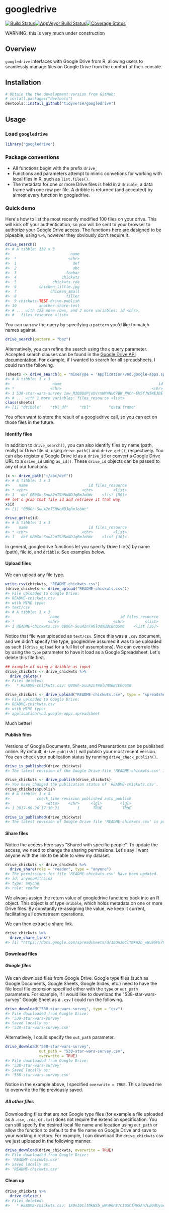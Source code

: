 
<!-- README.md is generated from README.Rmd. Please edit that file -->
googledrive
===========

[![Build Status](https://travis-ci.org/tidyverse/googledrive.svg?branch=master)](https://travis-ci.org/tidyverse/googledrive)[![AppVeyor Build Status](https://ci.appveyor.com/api/projects/status/github/tidyverse/googledrive?branch=master&svg=true)](https://ci.appveyor.com/project/tidyverse/googledrive)[![Coverage Status](https://img.shields.io/codecov/c/github/tidyverse/googledrive/master.svg)](https://codecov.io/github/tidyverse/googledrive?branch=master)

WARNING: this is very much under construction

Overview
--------

`googledrive` interfaces with Google Drive from R, allowing users to seamlessly manage files on Google Drive from the comfort of their console.

Installation
------------

``` r
# Obtain the the development version from GitHub:
# install.packages("devtools")
devtools::install_github("tidyverse/googledrive")
```

Usage
-----

### Load `googledrive`

``` r
library("googledrive")
```

### Package conventions

-   All functions begin with the prefix `drive_`
-   Functions and parameters attempt to mimic convetions for working with local files in R, such as `list.files()`.
-   The metadata for one or more Drive files is held in a `dribble`, a data frame with one row per file. A dribble is returned (and accepted) by almost every function in googledrive.

### Quick demo

Here's how to list the most recently modified 100 files on your drive. This will kick off your authentication, so you will be sent to your browser to authorize your Google Drive access. The functions here are designed to be pipeable, using `%>%`, however they obviously don't require it.

``` r
drive_search()
#> # A tibble: 132 x 3
#>                           name
#>  *                       <chr>
#>  1                         def
#>  2                         abc
#>  3                      foobar
#>  4                    chickwts
#>  5                chickwts.rda
#>  6          chicken_little.jpg
#>  7               chicken_small
#>  8                      filler
#>  9 chickwts-TEST-drive-publish
#> 10          another-share-test
#> # ... with 122 more rows, and 2 more variables: id <chr>,
#> #   files_resource <list>
```

You can narrow the query by specifying a `pattern` you'd like to match names against.

``` r
drive_search(pattern = "baz")
```

Alternatively, you can refine the search using the `q` query parameter. Accepted search clauses can be found in the [Google Drive API documentation](https://developers.google.com/drive/v3/web/search-parameters). For example, if I wanted to search for all spreadsheets, I could run the following.

``` r
(sheets <- drive_search(q = "mimeType = 'application/vnd.google-apps.spreadsheet'"))
#> # A tibble: 1 x 3
#>                   name                                           id
#> *                <chr>                                        <chr>
#> 1 538-star-wars-survey 1xw_M2OBUdPjoOVrmWKWNu07BW_PHCh-EMSfJN5WEJDE
#> # ... with 1 more variables: files_resource <list>
class(sheets)
#> [1] "dribble"    "tbl_df"     "tbl"        "data.frame"
```

You often want to store the result of a googledrive call, so you can act on those files in the future.

#### Identify files

In addition to `drive_search()`, you can also identify files by name (path, really) or Drive file id, using `drive_path()` and `drive_get()`, respectively. You can also register a Google Drive id as a `drive_id` or convert a Google Drive URL to a `drive_id` using `as_id()`. These `drive_id` objects can be passed to any of our functions.

``` r
(x <- drive_path("~/abc/def"))
#> # A tibble: 1 x 3
#>    name                           id files_resource
#> * <chr>                        <chr>         <list>
#> 1   def 0B0Gh-SuuA2nTSHNoNDJqRmJobWc    <list [30]>
## let's grab that file id and retrieve it that way
x$id
#> [1] "0B0Gh-SuuA2nTSHNoNDJqRmJobWc"

drive_get(x$id)
#> # A tibble: 1 x 3
#>    name                           id files_resource
#> * <chr>                        <chr>         <list>
#> 1   def 0B0Gh-SuuA2nTSHNoNDJqRmJobWc    <list [30]>
```

In general, googledrive functions let you specify Drive file(s) by name (path), file id, and `dribble`. See examples below.

#### Upload files

We can upload any file type.

``` r
write.csv(chickwts, "README-chickwts.csv")
(drive_chickwts <- drive_upload("README-chickwts.csv"))
#> File uploaded to Google Drive:
#> README-chickwts.csv
#> with MIME type:
#> text/csv
#> # A tibble: 1 x 3
#>                  name                           id files_resource
#> *               <chr>                        <chr>         <list>
#> 1 README-chickwts.csv 0B0Gh-SuuA2nTWGlUdXBBcEhQSm8    <list [36]>
```

Notice that file was uploaded as `text/csv`. Since this was a `.csv` document, and we didn't specify the type, googledrive assumed it was to be uploaded as such (`?drive_upload` for a full list of assumptions). We can overrule this by using the `type` parameter to have it load as a Google Spreadsheet. Let's delete this file first.

``` r
## example of using a dribble as input
drive_chickwts <- drive_chickwts %>%
  drive_delete()
#> Files deleted:
#>   * README-chickwts.csv: 0B0Gh-SuuA2nTWGlUdXBBcEhQSm8
```

``` r
drive_chickwts <- drive_upload("README-chickwts.csv", type = "spreadsheet")
#> File uploaded to Google Drive:
#> README-chickwts.csv
#> with MIME type:
#> application/vnd.google-apps.spreadsheet
```

Much better!

#### Publish files

Versions of Google Documents, Sheets, and Presentations can be published online. By default, `drive_publish()` will publish your most recent version. You can check your publication status by running `drive_check_publish()`.

``` r
drive_is_published(drive_chickwts)
#> The latest revision of the Google Drive file 'README-chickwts.csv' is not published.
```

``` r
drive_chickwts <- drive_publish(drive_chickwts)
#> You have changed the publication status of 'README-chickwts.csv'.
drive_chickwts$publish
#> # A tibble: 1 x 4
#>            check_time revision published auto_publish
#>                <dttm>    <chr>     <lgl>        <lgl>
#> 1 2017-06-26 17:30:21        1      TRUE         TRUE
```

``` r
drive_is_published(drive_chickwts)
#> The latest revision of Google Drive file 'README-chickwts.csv' is published.
```

#### Share files

Notice the access here says "Shared with specific people". To update the access, we need to change the sharing permissions. Let's say I want anyone with the link to be able to view my dataset.

``` r
drive_chickwts <- drive_chickwts %>%
  drive_share(role = "reader", type = "anyone")
#> The permissions for file 'README-chickwts.csv' have been updated.
#> id: anyoneWithLink
#> type: anyone
#> role: reader
```

We always assign the return value of googledrive functions back into an R object. This object is of type `dribble`, which holds metadata on one or more Drive files. By constantly re-assigning the value, we keep it current, facilitating all downstream operations.

We can then extract a share link.

``` r
drive_chickwts %>%
  drive_share_link()
#> [1] "https://docs.google.com/spreadsheets/d/18On30CltNkW2b_wWu9GPE7CI0GCfH6SAn7LB0dUyoeA/edit?usp=drivesdk"
```

#### Download files

##### Google files

We can download files from Google Drive. Google type files (such as Google Documents, Google Sheets, Google Slides, etc.) need to have the file local file extension specified either with the `type` or `out_path` parameters. For example, if I would like to download the "538-star-wars-survey" Google Sheet as a `.csv` I could run the following.

``` r
drive_download("538-star-wars-survey", type = "csv")
#> File downloaded from Google Drive:
#> '538-star-wars-survey'
#> Saved locally as:
#> '538-star-wars-survey.csv'
```

Alternatively, I could specify the `out_path` parameter.

``` r
drive_download("538-star-wars-survey",
               out_path = "538-star-wars-survey.csv",
               overwrite = TRUE)
#> File downloaded from Google Drive:
#> '538-star-wars-survey'
#> Saved locally as:
#> '538-star-wars-survey.csv'
```

Notice in the example above, I specified `overwrite = TRUE`. This allowed me to overwrite the file previously saved.

##### All other files

Downloading files that are *not* Google type files (for example a file uploaded as a `.csv`, `.rda`, or `.txt`) does not require the extension specification. You can still specify the desired local file name and location using `out_path` or allow the function to default to the file name on Google Drive and save to your working directory. For example, I can download the `drive_chickwts` csv we just uploaded in the following manner.

``` r
drive_download(drive_chickwts, overwrite = TRUE)
#> File downloaded from Google Drive:
#> 'README-chickwts.csv'
#> Saved locally as:
#> 'README-chickwts.csv'
```

#### Clean up

``` r
drive_chickwts %>%
  drive_delete()
#> Files deleted:
#>   * README-chickwts.csv: 18On30CltNkW2b_wWu9GPE7CI0GCfH6SAn7LB0dUyoeA
```
